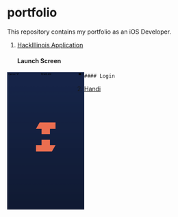 # portfolio

This repository contains my portfolio as an iOS Developer.

1. [HackIllinois Application](https://github.com/HackIllinois/iphone-2017)
    #### Launch Screen
  
<img src="./preview/hackillinois-01.png" align="left" height="320">

    #### Login
   
[//]:   ![login-page-empty][hackillinois-02]
[//]:   ![login-page-empty-password][hackillinois-03]
[//]:   ![login-page-empty-username][hackillinois-04]
[//]:   ![login-page-short-password][hackillinois-05]
[//]:   ![login-page-complete][hackillinois-06]
[//]:   ![login-page-loading][hackillinois-07]

2. [Handi]()
